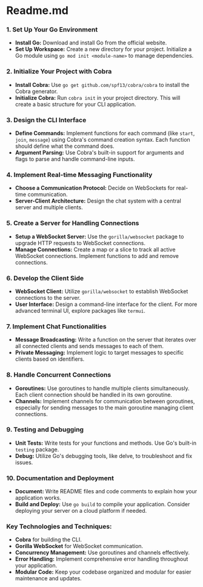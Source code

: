 # Readme.md

### 1. **Set Up Your Go Environment**
- **Install Go:** Download and install Go from the official website.
- **Set Up Workspace:** Create a new directory for your project. Initialize a Go module using `go mod init <module-name>` to manage dependencies.

### 2. **Initialize Your Project with Cobra**
- **Install Cobra:** Use `go get github.com/spf13/cobra/cobra` to install the Cobra generator.
- **Initialize Cobra:** Run `cobra init` in your project directory. This will create a basic structure for your CLI application.

### 3. **Design the CLI Interface**
- **Define Commands:** Implement functions for each command (like `start`, `join`, `message`) using Cobra's command creation syntax. Each function should define what the command does.
- **Argument Parsing:** Use Cobra's built-in support for arguments and flags to parse and handle command-line inputs.

### 4. **Implement Real-time Messaging Functionality**
- **Choose a Communication Protocol:** Decide on WebSockets for real-time communication.
- **Server-Client Architecture:** Design the chat system with a central server and multiple clients.

### 5. **Create a Server for Handling Connections**
- **Setup a WebSocket Server:** Use the `gorilla/websocket` package to upgrade HTTP requests to WebSocket connections.
- **Manage Connections:** Create a map or a slice to track all active WebSocket connections. Implement functions to add and remove connections.

### 6. **Develop the Client Side**
- **WebSocket Client:** Utilize `gorilla/websocket` to establish WebSocket connections to the server.
- **User Interface:** Design a command-line interface for the client. For more advanced terminal UI, explore packages like `termui`.

### 7. **Implement Chat Functionalities**
- **Message Broadcasting:** Write a function on the server that iterates over all connected clients and sends messages to each of them.
- **Private Messaging:** Implement logic to target messages to specific clients based on identifiers.

### 8. **Handle Concurrent Connections**
- **Goroutines:** Use goroutines to handle multiple clients simultaneously. Each client connection should be handled in its own goroutine.
- **Channels:** Implement channels for communication between goroutines, especially for sending messages to the main goroutine managing client connections.

### 9. **Testing and Debugging**
- **Unit Tests:** Write tests for your functions and methods. Use Go's built-in `testing` package.
- **Debug:** Utilize Go's debugging tools, like delve, to troubleshoot and fix issues.

### 10. **Documentation and Deployment**
- **Document:** Write README files and code comments to explain how your application works.
- **Build and Deploy:** Use `go build` to compile your application. Consider deploying your server on a cloud platform if needed.

### Key Technologies and Techniques:
- **Cobra** for building the CLI.
- **Gorilla WebSocket** for WebSocket communication.
- **Concurrency Management:** Use goroutines and channels effectively.
- **Error Handling:** Implement comprehensive error handling throughout your application.
- **Modular Code:** Keep your codebase organized and modular for easier maintenance and updates.